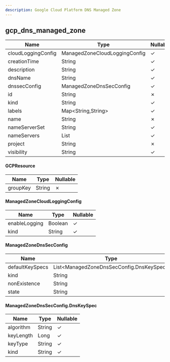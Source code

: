 ```yaml
---
description: Google Cloud Platform DNS Managed Zone
---
```

gcp_dns_managed_zone
--------------------

| **Name**           | **Type**                      | **Nullable** |
| ------------------ | ----------------------------- | ------------ |
| cloudLoggingConfig | ManagedZoneCloudLoggingConfig | &check;      |
| creationTime       | String                        | &check;      |
| description        | String                        | &check;      |
| dnsName            | String                        | &check;      |
| dnssecConfig       | ManagedZoneDnsSecConfig       | &check;      |
| id                 | String                        | &cross;      |
| kind               | String                        | &check;      |
| labels             | Map<String,String>            | &check;      |
| name               | String                        | &cross;      |
| nameServerSet      | String                        | &check;      |
| nameServers        | List<String>                  | &check;      |
| project            | String                        | &cross;      |
| visibility         | String                        | &check;      |

#### GCPResource
| **Name** | **Type** | **Nullable** |
| -------- | -------- | ------------ |
| groupKey | String   | &cross;      |

#### ManagedZoneCloudLoggingConfig
| **Name**      | **Type** | **Nullable** |
| ------------- | -------- | ------------ |
| enableLogging | Boolean  | &check;      |
| kind          | String   | &check;      |

#### ManagedZoneDnsSecConfig
| **Name**        | **Type**                                 | **Nullable** |
| --------------- | ---------------------------------------- | ------------ |
| defaultKeySpecs | List<ManagedZoneDnsSecConfig.DnsKeySpec> | &check;      |
| kind            | String                                   | &check;      |
| nonExistence    | String                                   | &check;      |
| state           | String                                   | &check;      |

#### ManagedZoneDnsSecConfig.DnsKeySpec
| **Name**  | **Type** | **Nullable** |
| --------- | -------- | ------------ |
| algorithm | String   | &check;      |
| keyLength | Long     | &check;      |
| keyType   | String   | &check;      |
| kind      | String   | &check;      |
